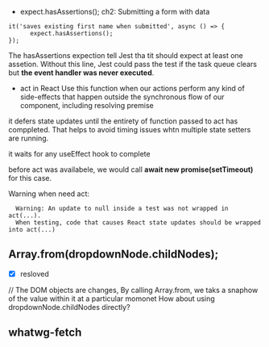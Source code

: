 -  expect.hasAssertions();
ch2: Submitting a form with data
```
it('saves existing first name when submitted', async () => {
      expect.hasAssertions();
});
```
The hasAssertions expection tell Jest tha tit should expect at least one assetion. 
Without this line, Jest could pass the test if the task queue clears but **the event handler was never executed**.


- act in React
Use this function when our actions perform any kind of side-effects that happen outside the synchronous flow of our component, including resolving premise

it defers state updates until the entirety of function passed to act has comppleted.
That helps to avoid timing issues whtn multiple state setters are running. 

it waits for any useEffect hook to complete

before act was availabele, we would call **await new promise(setTimeout)** for this case.

Warning when need act:
```
  Warning: An update to null inside a test was not wrapped in act(...).
  When testing, code that causes React state updates should be wrapped into act(...)
```


## Array.from(dropdownNode.childNodes); 

- [x] resloved

// The DOM objects are changes, By calling Array.from, we taks a snaphow of the value within it at a particular momonet
How about using dropdownNode.childNodes directly?


## whatwg-fetch